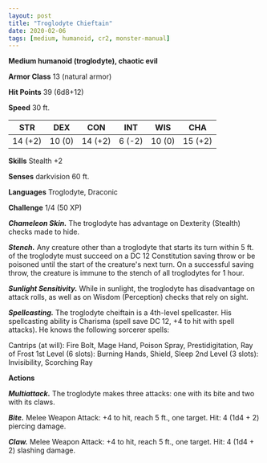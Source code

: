 ```yaml
---
layout: post
title: "Troglodyte Chieftain"
date: 2020-02-06
tags: [medium, humanoid, cr2, monster-manual]
---
```


**Medium humanoid (troglodyte), chaotic evil**

**Armor Class** 13 (natural armor)

**Hit Points** 39 (6d8+12)

**Speed** 30 ft.

|   STR   |   DEX   |   CON   |   INT   |   WIS   |   CHA   |
|:-----:|:-----:|:-----:|:-----:|:-----:|:-----:|
| 14 (+2) | 10 (0) | 14 (+2) | 6 (-2) | 10 (0) | 15 (+2) |

**Skills** Stealth +2

**Senses** darkvision 60 ft.

**Languages** Troglodyte, Draconic

**Challenge** 1/4 (50 XP)

***Chameleon Skin.*** The troglodyte has advantage on Dexterity (Stealth) checks made to hide.

***Stench.*** Any creature other than a troglodyte that starts its turn within 5 ft. of the troglodyte must succeed on a DC 12 Constitution saving throw or be poisoned until the start of the creature's next turn. On a successful saving throw, the creature is immune to the stench of all troglodytes for 1 hour.

***Sunlight Sensitivity.*** While in sunlight, the troglodyte has disadvantage on attack rolls, as well as on Wisdom (Perception) checks that rely on sight.

***Spellcasting.*** The troglodyte cheiftain is a 4th-level spellcaster.  His spellcasting ability is Charisma (spell save DC 12, +4 to hit with spell attacks).  He knows the following sorcerer spells:

Cantrips (at will): Fire Bolt, Mage Hand, Poison Spray, Prestidigitation, Ray of Frost
1st Level (6 slots): Burning Hands, Shield, Sleep
2nd Level (3 slots): Invisibility, Scorching Ray

**Actions**

***Multiattack.*** The troglodyte makes three attacks: one with its bite and two with its claws.

***Bite.*** Melee Weapon Attack: +4 to hit, reach 5 ft., one target. Hit: 4 (1d4 + 2) piercing damage.

***Claw.*** Melee Weapon Attack: +4 to hit, reach 5 ft., one target. Hit: 4 (1d4 + 2) slashing damage.

